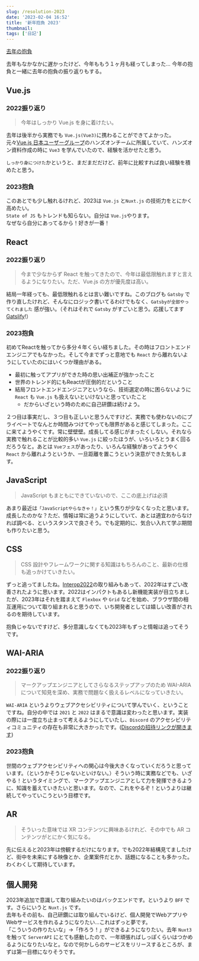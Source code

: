 ```yaml
---
slug: /resolution-2023
date: '2023-02-04 16:52'
title: '新年抱負 2023'
thumbnail: 
tags: ['日記']
---
```

[去年の抱負](/882)

去年もなかなかに遅かったけど、今年ももう１ヶ月も経ってしまった…
今年の抱負と一緒に去年の抱負の振り返りもする。

## Vue.js

### 2022振り返り

> 今年はしっかり Vue.js を身に着けたい。

去年は後半から実務でも `Vue.js(Vue3)`に携わることができてよかった。  
元々[Vue.js 日本ユーザーグループ](https://vuejs-jp.org/)のハンズオンチームに所属していて、ハンズオン資料作成の時に `Vue3` を学んでいたので、経験を活かせたと思う。

`しっかり身につけた`かというと、まだまだだけど、前年に比較すれば良い経験を積めたと思う。

### 2023抱負

このあとでも少し触れるけれど、2023は `Vue.js` と`Nuxt.js` の技術力をとにかく高めたい。  
`State of JS` もトレンドも知らない。自分は `Vue.js`やります。  
なぜなら自分にあってるから！好きが一番！


## React

### 2022振り返り

> 今まで少なからず React を触ってきたので、今年は最低限触れますと言えるようになりたい。ただ、Vue.js の方が優先度は高い。

結局一年経っても、最低限触れるとは言い難いですね。このブログも `Gatsby` で作り直したけれど、そんなにロジック書いてるわけでもなく、`Gatsbyが全部やってくれました` 感が強い。（それはそれで `Gatsby` がすごいと思う。応援してます[Gatslify](https://www.gatsbyjs.com/blog/gatsby-is-joining-netlify/)!）

### 2023抱負

初めてReactを触ってから多分４年くらい経ちました。その時はフロントエンドエンジニアでもなかった。そして今までずっと意地でも `React` から離れないようにしていたのにはいくつか理由がある。

- 最初に触ってアプリができた時の思い出補正が強かったこと
- 世界のトレンド的にもReactが圧倒的だということ
- 結局フロントエンドエンジニアというなら、技術選定の時に困らないように `React` も `Vue.js` も扱えないといけないと思っていたこと
  - だからいざという時のために自己研鑽は続けよう。

２つ目は事実だし、３つ目も正しいと思うんですけど、実務でも使わないのにプライベートでなんとか時間みつけてやっても限界があると感じてしまった。ここに来てようやくです。常に壁壁壁。成長してる感じがまったくしない。それなら実務で触れることが比較的多い `Vue.js` に絞ったほうが、いろいろとうまく回るだろうなと。あとは `Vueフェス`があったり、いろんな経験があってようやく `React` から離れようというか、一旦距離を置こうという決意ができた気もします。

## JavaScript

> JavaScript もまともにできていないので、ここの底上げは必須

あまり最近は`「JavaScriptやらなきゃ！」`という焦りが少なくなったと思います。成長したのかな？ただ、情報は常に追うようにしていて、あとは適宜わからなければ調べる、というスタンスで良さそう。でも定期的に、気合い入れて学ぶ期間も作りたいと思う。

## CSS

> CSS 設計やフレームワークに関する知識はもちろんのこと、最新の仕様も追っかけていきたい。

ずっと追ってましたね。[Interop2022](https://web.dev/interop-2022/)の取り組みもあって、2022年はすごい改善されたように思います。2022はインパクトもあるし新機能実装が目立ちましたが、2023年はそれを踏まえて `Flexbox` や `Grid` などを始め、ブラウザ間の相互運用について取り組まれると思うので、いち開発者としては嬉しい改善がされるのを期待しています。

抱負じゃないですけど、多分意識しなくても2023年もずっと情報は追ってそうです。

## WAI-ARIA

### 2022振り返り
> マークアップエンジニアとしてさらなるステップアップのため WAI-ARIA について知見を深め、実務で問題なく扱えるレベルになっていきたい。

`WAI-ARIA` というよりウェブアクセシビリティについて学んでいく、ということですね。自分の中では `2021` と `2022` はまるで意識は変わったと思います。実装の際には一度立ち止まって考えるようにしていたし、`Discord` のアクセシビリティコミュニティの存在も非常に大きかったです。([Discordの招待リンクが開きます](https://t.co/vror70AhOa))

### 2023抱負

世間のウェブアクセシビリティへの関心は今後大きくなっていくだろうと思っています。（というかそうじゃないといけない。）そういう時に実務などでも、いざやる！というタイミングで、マークアップエンジニアとして力を発揮できるように、知識を蓄えていきたいと思います。なので、これをやるぞ！というよりは継続してやっていこうという目標です。

## AR

> そういった意味では XR コンテンツに興味あるけれど、その中でも AR コンテンツがとにかく気になる。

先に伝えると2023年は傍観するだけになります。でも2022年結構見てましたけど、街中を未来にする映像とか、企業案件だとか、話題になることも多かった。わくわくして期待しています。

## 個人開発

2023年追加で意識して取り組みたいのはバックエンドです。というより `BFF` です。さらにいうと `Nuxt.js` です。  
去年もその前も、自己研鑽には取り組んでいるけど、個人開発でWebアプリやWebサービスを作れるようになりたい…これはずっと夢です。  
「こういうの作りたいな」→「作ろう！」ができるようになりたい。去年 `Nuxt3` を触って `ServerAPI` にとても感動したので、一年頑張ればしっぽくらいはつかめるようになりたいなと。なので何かしらのサービスをリリースするところが、まずは第一目標になりそうです。
